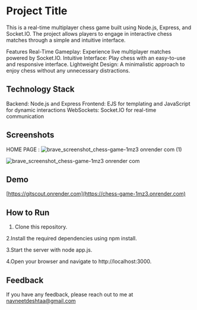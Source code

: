 
# Project Title
This is a real-time multiplayer chess game built using Node.js, Express, and Socket.IO. The project allows players to engage in interactive chess matches through a simple and intuitive interface.

Features
Real-Time Gameplay: Experience live multiplayer matches powered by Socket.IO.
Intuitive Interface: Play chess with an easy-to-use and responsive interface.
Lightweight Design: A minimalistic approach to enjoy chess without any unnecessary distractions.

## Technology Stack

Backend: Node.js and Express
Frontend: EJS for templating and JavaScript for dynamic interactions
WebSockets: Socket.IO for real-time communication


## Screenshots

HOME PAGE :
![brave_screenshot_chess-game-1mz3 onrender com (1)](https://github.com/user-attachments/assets/01c7b529-da76-4182-9967-c21c49491657)

![brave_screenshot_chess-game-1mz3 onrender com](https://github.com/user-attachments/assets/650d44d0-8071-4744-bcce-027db0a31240)


## Demo

[https://gitscout.onrender.com](https://chess-game-1mz3.onrender.com)

## How to Run
1. Clone this repository.

2.Install the required dependencies using npm install.

3.Start the server with node app.js.

4.Open your browser and navigate to http://localhost:3000.



## Feedback

If you have any feedback, please reach out to me at navneetdeshtaa@gmail.com

